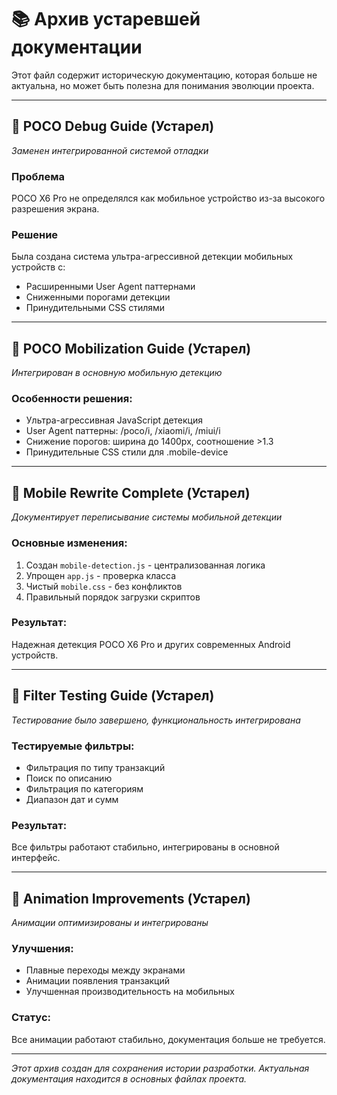 # 📚 Архив устаревшей документации

Этот файл содержит историческую документацию, которая больше не актуальна, но может быть полезна для понимания эволюции проекта.

---

## 🔧 POCO Debug Guide (Устарел)

*Заменен интегрированной системой отладки*

### Проблема
POCO X6 Pro не определялся как мобильное устройство из-за высокого разрешения экрана.

### Решение
Была создана система ультра-агрессивной детекции мобильных устройств с:
- Расширенными User Agent паттернами
- Сниженными порогами детекции
- Принудительными CSS стилями

---

## 📱 POCO Mobilization Guide (Устарел)

*Интегрирован в основную мобильную детекцию*

### Особенности решения:
- Ультра-агрессивная JavaScript детекция
- User Agent паттерны: /poco/i, /xiaomi/i, /miui/i
- Снижение порогов: ширина до 1400px, соотношение >1.3
- Принудительные CSS стили для .mobile-device

---

## 🚀 Mobile Rewrite Complete (Устарел)

*Документирует переписывание системы мобильной детекции*

### Основные изменения:
1. Создан `mobile-detection.js` - централизованная логика
2. Упрощен `app.js` - проверка класса
3. Чистый `mobile.css` - без конфликтов
4. Правильный порядок загрузки скриптов

### Результат:
Надежная детекция POCO X6 Pro и других современных Android устройств.

---

## 🧪 Filter Testing Guide (Устарел)

*Тестирование было завершено, функциональность интегрирована*

### Тестируемые фильтры:
- Фильтрация по типу транзакций
- Поиск по описанию
- Фильтрация по категориям
- Диапазон дат и сумм

### Результат:
Все фильтры работают стабильно, интегрированы в основной интерфейс.

---

## 🎨 Animation Improvements (Устарел)

*Анимации оптимизированы и интегрированы*

### Улучшения:
- Плавные переходы между экранами
- Анимации появления транзакций
- Улучшенная производительность на мобильных

### Статус:
Все анимации работают стабильно, документация больше не требуется.

---

*Этот архив создан для сохранения истории разработки. Актуальная документация находится в основных файлах проекта.*